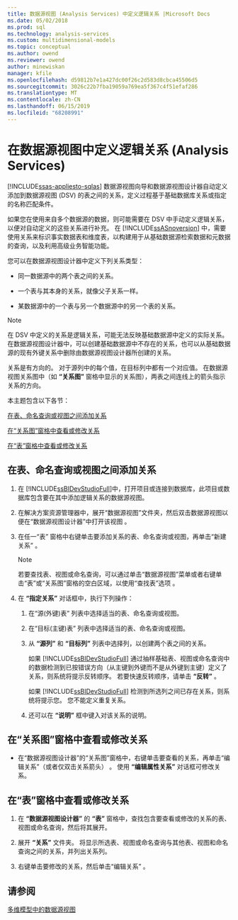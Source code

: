 ```yaml
---
title: 数据源视图 (Analysis Services) 中定义逻辑关系 |Microsoft Docs
ms.date: 05/02/2018
ms.prod: sql
ms.technology: analysis-services
ms.custom: multidimensional-models
ms.topic: conceptual
ms.author: owend
ms.reviewer: owend
author: minewiskan
manager: kfile
ms.openlocfilehash: d59812b7e1a427dc00f26c2d583d8cbca45506d5
ms.sourcegitcommit: 3026c22b7fba19059a769ea5f367c4f51efaf286
ms.translationtype: MT
ms.contentlocale: zh-CN
ms.lasthandoff: 06/15/2019
ms.locfileid: "68208991"
---
```

# <a name="define-logical-relationships-in-a-data-source-view-analysis-services"></a>在数据源视图中定义逻辑关系 (Analysis Services)
[!INCLUDE[ssas-appliesto-sqlas](../../includes/ssas-appliesto-sqlas.md)]
  数据源视图向导和数据源视图设计器自动定义添加到数据源视图 (DSV) 的表之间的关系，定义过程基于基础数据库关系或指定的名称匹配条件。  
  
 如果您在使用来自多个数据源的数据，则可能需要在 DSV 中手动定义逻辑关系，以便对自动定义的这些关系进行补充。 在 [!INCLUDE[ssASnoversion](../../includes/ssasnoversion-md.md)] 中，需要使用关系来标识事实数据表和维度表，以构建用于从基础数据源检索数据和元数据的查询，以及利用高级业务智能功能。  
  
 您可以在数据源视图设计器中定义下列关系类型：  
  
-   同一数据源中的两个表之间的关系。  
  
-   一个表与其本身的关系，就像父子关系一样。  
  
-   某数据源中的一个表与另一个数据源中的另一个表的关系。  
  
> [!NOTE]  
>  在 DSV 中定义的关系是逻辑关系，可能无法反映基础数据源中定义的实际关系。 在数据源视图设计器中，可以创建基础数据源中不存在的关系，也可以从基础数据源的现有外键关系中删除由数据源视图设计器所创建的关系。  
  
 关系是有方向的。 对于源列中的每个值，在目标列中都有一个对应值。 在数据源视图关系图中（如 **“关系图”** 窗格中显示的关系图），两表之间连线上的箭头指示关系的方向。  
  
 本主题包含以下各节：  
  
 [在表、命名查询或视图之间添加关系](#bkmk_addRel)  
  
 [在“关系图”窗格中查看或修改关系](#bkmk_diagrampane)  
  
 [在“表”窗格中查看或修改关系](#bkmk_tablespane)  
  
##  <a name="bkmk_addRel"></a> 在表、命名查询或视图之间添加关系  
  
1.  在 [!INCLUDE[ssBIDevStudioFull](../../includes/ssbidevstudiofull-md.md)]中，打开项目或连接到数据库，此项目或数据库包含要在其中添加逻辑关系的数据源视图。  
  
2.  在解决方案资源管理器中，展开“数据源视图”文件夹，然后双击数据源视图以便在“数据源视图设计器”中打开该视图   。  
  
3.  在任一“表”  窗格中右键单击要添加关系的表、命名查询或视图，再单击“新建关系”  。  
  
    > [!NOTE]  
    >  若要查找表、视图或命名查询，可以通过单击“数据源视图”菜单或者右键单击“表”或“关系图”窗格的空白区域，以使用“查找表”选项     。  
  
4.  在 **“指定关系”** 对话框中，执行下列操作：  
  
    1.  在“源(外键)表”  列表中选择适当的表、命名查询或视图。  
  
    2.  在“目标(主键)表”  列表中选择适当的表、命名查询或视图。  
  
    3.  从 **“源列”** 和 **“目标列”** 列表中选择列，以创建两个表之间的关系。  
  
         如果 [!INCLUDE[ssBIDevStudioFull](../../includes/ssbidevstudiofull-md.md)] 通过抽样基础表、视图或命名查询中的数据检测到已按错误方向（从主键到外键而不是从外键到主键）定义了关系，则系统将提示反转顺序。 若要快速反转顺序，请单击 **“反转”** 。  
  
         如果 [!INCLUDE[ssBIDevStudioFull](../../includes/ssbidevstudiofull-md.md)] 检测到所选列之间已存在关系，则系统将提示您。 您不能定义重复关系。  
  
    4.  还可以在 **“说明”** 框中键入对该关系的说明。  
  
##  <a name="bkmk_diagrampane"></a> 在“关系图”窗格中查看或修改关系  
  
-   在“数据源视图设计器”的“关系图”窗格中，右键单击要查看的关系，再单击“编辑关系”（或者仅双击关系箭头）    。  使用 **“编辑属性关系”** 对话框可修改关系。  
  
##  <a name="bkmk_tablespane"></a> 在“表”窗格中查看或修改关系  
  
1.  在 **“数据源视图设计器”** 的 **“表”** 窗格中，查找包含要查看或修改的关系的表、视图或命名查询，然后将其展开。  
  
2.  展开 **“关系”** 文件夹。  将显示所选表、视图或命名查询与其他表、视图和命名查询之间的关系，并列出关系列。  
  
3.  右键单击要修改的关系，然后单击“编辑关系”  。  
  
## <a name="see-also"></a>请参阅  
 [多维模型中的数据源视图](../../analysis-services/multidimensional-models/data-source-views-in-multidimensional-models.md)  
  
  
